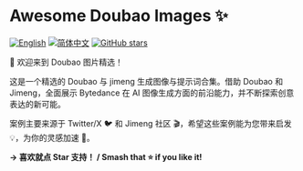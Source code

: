# Awesome Doubao Images ✨

[![English](https://img.shields.io/badge/English-Click-yellow)](README_en.md)
[![简体中文](https://img.shields.io/badge/简体中文-点击查看-orange)](README.md)
<a href="https://github.com/zhangheli/awesome-doubao-images/stargazers">
  <img src="https://img.shields.io/github/stars/zhangheli/awesome-doubao-images?style=social" alt="GitHub stars">
</a>

🎉 欢迎来到 Doubao 图片精选！

这是一个精选的 Doubao 与 jimeng 生成图像与提示词合集。借助 Doubao 和 Jimeng，全面展示 Bytedance 在 AI 图像生成方面的前沿能力，并不断探索创意表达的新可能。

案例主要来源于 Twitter/X 🐦 和 Jimeng 社区 🎬，希望这些案例能为您带来启发 💡，为你的灵感加速 🚀。

<strong>→ 喜欢就点 Star 支持！ / Smash that ⭐ if you like it!</strong>

